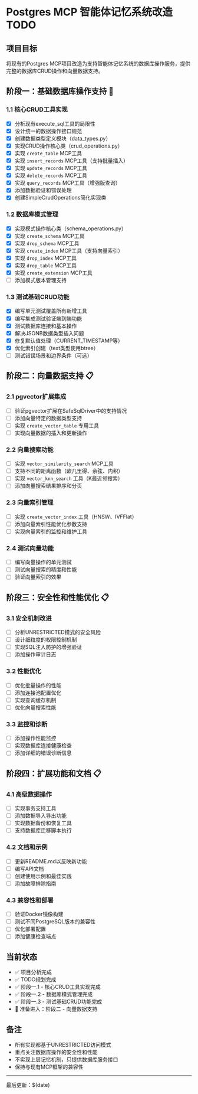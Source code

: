 # Postgres MCP 智能体记忆系统改造 TODO

## 项目目标
将现有的Postgres MCP项目改造为支持智能体记忆系统的数据库操作服务，提供完整的数据库CRUD操作和向量数据支持。

## 阶段一：基础数据库操作支持 🚧

### 1.1 核心CRUD工具实现
- [x] 分析现有execute_sql工具的局限性
- [x] 设计统一的数据操作接口规范
- [x] 创建数据类型定义模块（data_types.py）
- [x] 实现CRUD操作核心类（crud_operations.py）
- [x] 实现 `create_table` MCP工具
- [x] 实现 `insert_records` MCP工具（支持批量插入）
- [x] 实现 `update_records` MCP工具
- [x] 实现 `delete_records` MCP工具
- [x] 实现 `query_records` MCP工具（增强版查询）
- [x] 添加数据验证和错误处理
- [x] 创建SimpleCrudOperations简化实现类

### 1.2 数据库模式管理
- [x] 实现模式操作核心类（schema_operations.py）
- [x] 实现 `create_schema` MCP工具
- [x] 实现 `drop_schema` MCP工具  
- [x] 实现 `create_index` MCP工具（支持向量索引）
- [x] 实现 `drop_index` MCP工具
- [x] 实现 `drop_table` MCP工具
- [x] 实现 `create_extension` MCP工具
- [ ] 添加模式版本管理支持

### 1.3 测试基础CRUD功能
- [x] 编写单元测试覆盖所有新增工具
- [x] 编写集成测试验证端到端功能
- [x] 测试数据库连接和基本操作
- [x] 解决JSONB数据类型插入问题
- [x] 修复默认值处理（CURRENT_TIMESTAMP等）
- [x] 优化索引创建（text类型使用btree）
- [ ] 测试错误场景和边界条件（可选）

## 阶段二：向量数据支持 📋

### 2.1 pgvector扩展集成
- [ ] 验证pgvector扩展在SafeSqlDriver中的支持情况
- [ ] 添加向量特定的数据类型支持
- [ ] 实现 `create_vector_table` 专用工具
- [ ] 实现向量数据的插入和更新操作

### 2.2 向量搜索功能
- [ ] 实现 `vector_similarity_search` MCP工具
- [ ] 支持不同的距离函数（欧几里得、余弦、内积）
- [ ] 实现 `vector_knn_search` 工具（K最近邻搜索）
- [ ] 添加向量搜索结果排序和分页

### 2.3 向量索引管理
- [ ] 实现 `create_vector_index` 工具（HNSW、IVFFlat）
- [ ] 添加向量索引性能优化参数支持
- [ ] 实现向量索引的监控和维护工具

### 2.4 测试向量功能
- [ ] 编写向量操作的单元测试
- [ ] 测试向量搜索的精度和性能
- [ ] 验证向量索引的效果

## 阶段三：安全性和性能优化 📋

### 3.1 安全机制改进
- [ ] 分析UNRESTRICTED模式的安全风险
- [ ] 设计细粒度的权限控制机制
- [ ] 实现SQL注入防护的增强验证
- [ ] 添加操作审计日志

### 3.2 性能优化
- [ ] 优化批量操作的性能
- [ ] 添加连接池配置优化
- [ ] 实现查询缓存机制
- [ ] 优化向量搜索性能

### 3.3 监控和诊断
- [ ] 添加操作性能监控
- [ ] 实现数据库连接健康检查
- [ ] 添加详细的错误诊断信息

## 阶段四：扩展功能和文档 📋

### 4.1 高级数据操作
- [ ] 实现事务支持工具
- [ ] 添加数据导入导出功能
- [ ] 实现数据备份和恢复工具
- [ ] 支持数据库迁移脚本执行

### 4.2 文档和示例
- [ ] 更新README.md以反映新功能
- [ ] 编写API文档
- [ ] 创建使用示例和最佳实践
- [ ] 添加故障排除指南

### 4.3 兼容性和部署
- [ ] 验证Docker镜像构建
- [ ] 测试不同PostgreSQL版本的兼容性
- [ ] 优化部署配置
- [ ] 添加健康检查端点

## 当前状态
- ✅ 项目分析完成
- ✅ TODO规划完成
- ✅ 阶段一.1 - 核心CRUD工具实现完成
- ✅ 阶段一.2 - 数据库模式管理完成
- ✅ 阶段一.3 - 测试基础CRUD功能完成
- 🎯 准备进入：阶段二 - 向量数据支持

## 备注
- 所有实现都基于UNRESTRICTED访问模式
- 重点关注数据库操作的安全性和性能
- 不实现上层记忆机制，只提供数据库服务接口
- 保持与现有MCP框架的兼容性

---
最后更新：$(date) 